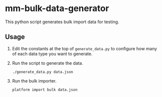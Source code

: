 mm-bulk-data-generator
======================

This python script generates bulk import data for testing.

Usage
-----

1. Edit the constants at the top of `generate_data.py` to configure how many of each data type 
you want to generate.

2. Run the script to generate the data.
    ```
    ./generate_data.py data.json
    ```

3. Run the bulk importer.
    ```
    platform import bulk data.json
    ```

